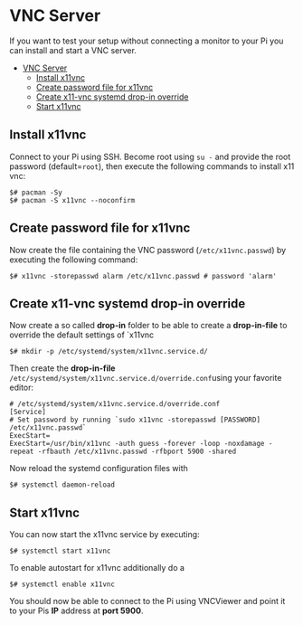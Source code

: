 # VNC Server

If you want to test your setup without connecting a monitor to your Pi you can install and start a VNC server.

<!-- TOC -->

- [VNC Server](#vnc-server)
    - [Install x11vnc](#install-x11vnc)
    - [Create password file for x11vnc](#create-password-file-for-x11vnc)
    - [Create x11-vnc systemd drop-in override](#create-x11-vnc-systemd-drop-in-override)
    - [Start x11vnc](#start-x11vnc)

<!-- /TOC -->


## Install x11vnc

Connect to your Pi using SSH. Become root using `su -` and provide the root password (default=`root`), then execute the following commands to install x11 vnc:

```
$# pacman -Sy
$# pacman -S x11vnc --noconfirm
```

## Create password file for x11vnc

Now create the file containing the VNC password (`/etc/x11vnc.passwd`) by executing the following command:

```
$# x11vnc -storepasswd alarm /etc/x11vnc.passwd # password 'alarm'
```

## Create x11-vnc systemd drop-in override

Now create a so called **drop-in** folder to be able to create a **drop-in-file** to override the default settings of `x11vnc

```
$# mkdir -p /etc/systemd/system/x11vnc.service.d/
```

Then create the **drop-in-file** `/etc/systemd/system/x11vnc.service.d/override.conf`using your favorite editor:

```
# /etc/systemd/system/x11vnc.service.d/override.conf
[Service]
# Set password by running `sudo x11vnc -storepasswd [PASSWORD] /etc/x11vnc.passwd`
ExecStart=
ExecStart=/usr/bin/x11vnc -auth guess -forever -loop -noxdamage -repeat -rfbauth /etc/x11vnc.passwd -rfbport 5900 -shared
```

Now reload the systemd configuration files with

```
$# systemctl daemon-reload
```

## Start x11vnc

You can now start the x11vnc service by executing:

```
$# systemctl start x11vnc
```

To enable autostart for x11vnc additionally do a

```
$# systemctl enable x11vnc
```

You should now be able to connect to the Pi using VNCViewer and point it to your Pis **IP** address at **port 5900**.
